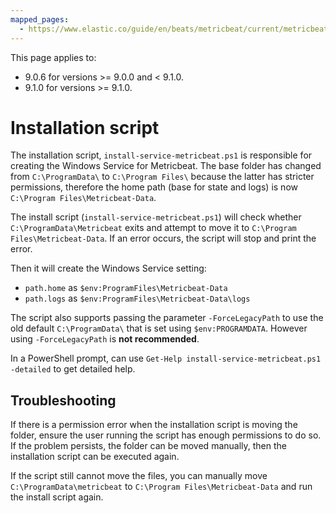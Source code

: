 ```yaml
---
mapped_pages:
  - https://www.elastic.co/guide/en/beats/metricbeat/current/metricbeat-installation-script.html
---
```


This page applies to:
 - 9.0.6 for versions >= 9.0.0 and < 9.1.0.
 - 9.1.0 for versions >= 9.1.0.

# Installation script
The installation script, `install-service-metricbeat.ps1` is responsible
for creating the Windows Service for Metricbeat. The
base folder has changed from `C:\ProgramData\` to  `C:\Program Files\`
because the latter has stricter permissions, therefore the home path
(base for state and logs) is now `C:\Program Files\Metricbeat-Data`.

The install script (`install-service-metricbeat.ps1`) will check whether
`C:\ProgramData\Metricbeat` exits and attempt to move it to `C:\Program Files\Metricbeat-Data`.
If an error occurs, the script will stop and print the error.

Then it will create the Windows Service setting:
 - `path.home` as `$env:ProgramFiles\Metricbeat-Data`
 - `path.logs` as `$env:ProgramFiles\Metricbeat-Data\logs`

The script also supports passing the parameter `-ForceLegacyPath` to
use the old default `C:\ProgramData\` that is set using
`$env:PROGRAMDATA`. However using `-ForceLegacyPath` is **not
recommended**.

In a PowerShell prompt, can use `Get-Help install-service-metricbeat.ps1
-detailed` to get detailed help.

## Troubleshooting
If there is a permission error when the installation script is moving
the folder, ensure the user running the script has enough permissions
to do so. If the problem persists, the folder can be moved manually,
then the installation script can be executed again.

If the script still cannot move the files, you can manually move
`C:\ProgramData\metricbeat` to `C:\Program Files\Metricbeat-Data`
and run the install script again.
